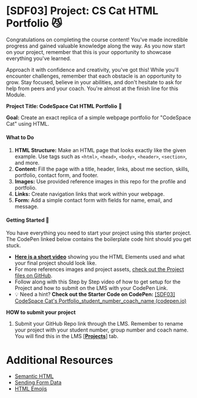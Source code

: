 # [SDF03] Project: CS Cat HTML Portfolio 😼

Congratulations on completing the course content! You've made incredible progress and gained valuable knowledge along the way. As you now start on your project, remember that this is your opportunity to showcase everything you've learned.

Approach it with confidence and creativity, you've got this! While you'll encounter challenges, remember that each obstacle is an opportunity to grow. Stay focused, believe in your abilities, and don't hesitate to ask for help from peers and your coach. You're almost at the finish line for this Module.

**Project Title: CodeSpace Cat HTML Portfolio** 🎨

**Goal:** Create an exact replica of a simple webpage portfolio for "CodeSpace Cat" using HTML.

#### What to Do

1. **HTML Structure:** Make an HTML page that looks exactly like the given example. Use tags such as `<html>`, `<head>`, `<body>`, `<header>`, `<section>`, and more.
2. **Content:** Fill the page with a title, header, links, about me section, skills, portfolio, contact form, and footer.
3. **Images:** Use provided reference images in this repo for the profile and portfolio.
4. **Links:** Create navigation links that work within your webpage.
5. **Form:** Add a simple contact form with fields for name, email, and message.

#### **Getting Started** 🚀

You have everything you need to start your project using this starter project. The CodePen linked below contains the boilerplate code hint should you get stuck.

- **[Here is a short video](https://youtu.be/7JKLWHWeybQ?rel=0)** showing you the HTML Elements used and what your final project should look like.
- For more references images and project assets, [check out the Project files on GitHub](https://github.com/CodeSpace-Academy/SDF03_Reference-Files/tree/main/reference%20images).
- Follow along with this Step by Step video of how to get setup for the Project and how to submit on the LMS with your CodePen Link.
- 💡 Need a hint? **Check out the Starter Code on CodePen:** [[SDF03] CodeSpace Cat's Portfolio_student_number_coach_name (codepen.io)](https://codepen.io/codespace-academy/pen/jOJwdmO)

**HOW to submit your project**

1. Submit your GitHub Repo link through the LMS. Remember to rename your project with your student number, group number and coach name. You will find this in the LMS [**[Projects](https://learn.codespace.co.za/projects)**] tab.

# Additional Resources

- [Semantic HTML](https://www.w3schools.com/html/html5_semantic_elements.asp)
- [Sending Form Data](https://developer.mozilla.org/en-US/docs/Learn/Forms/Sending_and_retrieving_form_data)
- [HTML Emojis](https://www.w3schools.com/html/html_emojis.asp)
